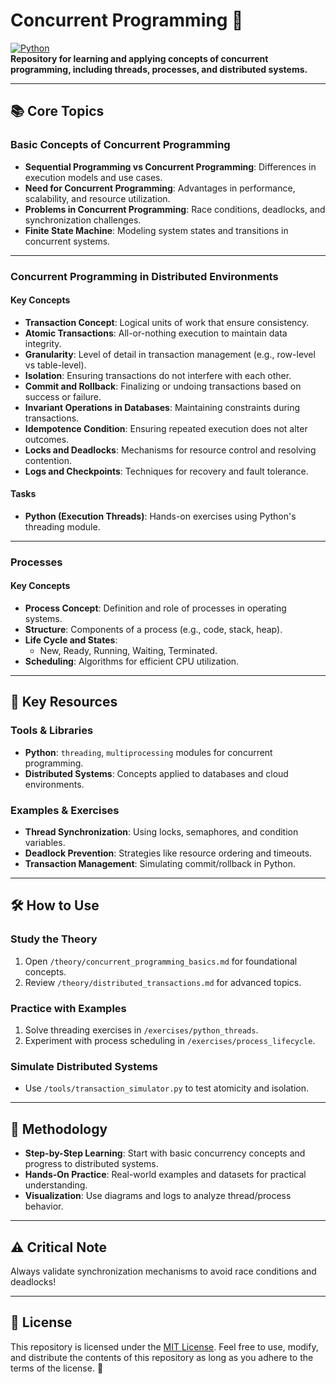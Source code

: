 # Concurrent Programming 🚀  
[![Python](https://img.shields.io/badge/Python-Concurrent_Programming-blue)](https://www.python.org/)  
**Repository for learning and applying concepts of concurrent programming, including threads, processes, and distributed systems.**

---

## 📚 Core Topics  

### **Basic Concepts of Concurrent Programming**  
- **Sequential Programming vs Concurrent Programming**: Differences in execution models and use cases.  
- **Need for Concurrent Programming**: Advantages in performance, scalability, and resource utilization.  
- **Problems in Concurrent Programming**: Race conditions, deadlocks, and synchronization challenges.  
- **Finite State Machine**: Modeling system states and transitions in concurrent systems.  

---

### **Concurrent Programming in Distributed Environments**  

#### **Key Concepts**  
- **Transaction Concept**: Logical units of work that ensure consistency.  
- **Atomic Transactions**: All-or-nothing execution to maintain data integrity.  
- **Granularity**: Level of detail in transaction management (e.g., row-level vs table-level).  
- **Isolation**: Ensuring transactions do not interfere with each other.  
- **Commit and Rollback**: Finalizing or undoing transactions based on success or failure.  
- **Invariant Operations in Databases**: Maintaining constraints during transactions.  
- **Idempotence Condition**: Ensuring repeated execution does not alter outcomes.  
- **Locks and Deadlocks**: Mechanisms for resource control and resolving contention.  
- **Logs and Checkpoints**: Techniques for recovery and fault tolerance.  

#### **Tasks**  
- **Python (Execution Threads)**: Hands-on exercises using Python's threading module.  

---

### **Processes**  

#### **Key Concepts**  
- **Process Concept**: Definition and role of processes in operating systems.  
- **Structure**: Components of a process (e.g., code, stack, heap).  
- **Life Cycle and States**:  
  - New, Ready, Running, Waiting, Terminated.  
- **Scheduling**: Algorithms for efficient CPU utilization.  

---

## 🔑 Key Resources  

### **Tools & Libraries**  
- **Python**: `threading`, `multiprocessing` modules for concurrent programming.  
- **Distributed Systems**: Concepts applied to databases and cloud environments.  

### **Examples & Exercises**  
- **Thread Synchronization**: Using locks, semaphores, and condition variables.  
- **Deadlock Prevention**: Strategies like resource ordering and timeouts.  
- **Transaction Management**: Simulating commit/rollback in Python.  

---

## 🛠️ How to Use  

### **Study the Theory**  
1. Open `/theory/concurrent_programming_basics.md` for foundational concepts.  
2. Review `/theory/distributed_transactions.md` for advanced topics.  

### **Practice with Examples**  
1. Solve threading exercises in `/exercises/python_threads`.  
2. Experiment with process scheduling in `/exercises/process_lifecycle`.  

### **Simulate Distributed Systems**  
- Use `/tools/transaction_simulator.py` to test atomicity and isolation.  

---

## 📜 Methodology  

- **Step-by-Step Learning**: Start with basic concurrency concepts and progress to distributed systems.  
- **Hands-On Practice**: Real-world examples and datasets for practical understanding.  
- **Visualization**: Use diagrams and logs to analyze thread/process behavior.  

---

## ⚠️ Critical Note  
Always validate synchronization mechanisms to avoid race conditions and deadlocks!

---

## 📜 License

This repository is licensed under the [MIT License](LICENSE). Feel free to use, modify, and distribute the contents of this repository as long as you adhere to the terms of the license. 📝
